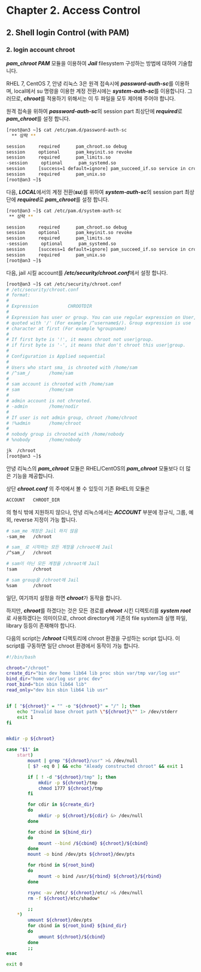 # Chapter 2. Access Control
## 2. Shell login Control (with PAM)
### 2. login account chroot

***pam_chroot PAM*** 모듈을 이용하여 ***Jail*** filesystem 구성하는 방법에 대하여 기술합니다.

RHEL 7, CentOS 7, 안녕 리눅스 3은 원격 접속시에 ***password-auth-sc***를 이용하며, local에서 su 명령을 이용한 계정 전환시에는 ***system-auth-sc***를 이용합니다. 그러므로, ***chroot***를 적용하기 위해서는 이 두 파일을 모두 제어해 주어야 합니다.

원격 접속을 위하여 ***password-auth-sc***의 session part 최상단에 ***required***로 ***pam_chroot***를 설정 합니다.

```bash
[root@an3 ~]$ cat /etc/pam.d/password-auth-sc
  ** 상략 **

session     required      pam_chroot.so debug
session     optional      pam_keyinit.so revoke
session     required      pam_limits.so
-session     optional      pam_systemd.so
session     [success=1 default=ignore] pam_succeed_if.so service in crond quiet use_uid
session     required      pam_unix.so
[root@an3 ~]$
```

다음, ***LOCAL***에서의 계정 전환(***su***)를 위하여 ***system-auth-sc***의 session part 최상단에 ***required***로 ***pam_chroot***를 설정 합니다.


```bash
[root@an3 ~]$ cat /etc/pam.d/system-auth-sc
 ** 상략 **

session     required      pam_chroot.so debug
session     optional      pam_keyinit.so revoke
session     required      pam_limits.so
-session     optional      pam_systemd.so
session     [success=1 default=ignore] pam_succeed_if.so service in crond quiet use_uid
session     required      pam_unix.so
[root@an3 ~]$
```

다음, jail 시킬 account를 ***/etc/security/chroot.conf***에서 설정 합니다.

```bash
[root@an3 ~]$ cat /etc/security/chroot.conf
# /etc/security/chroot.conf
# format:
#
# Expression           CHROOTDIR
#
# Expression has user or group. You can use regular expression on User, and
# quoted with '/' (For example /^username$/). Group expression is use '%s'
# character at first (For example %groupname)
#
# If first byte is '!', it means chroot not user|group.
# if first byte is '-', it means that don't chroot this user|group.
#
# Configuration is Applied sequential
#
# Users who start sma_ is chrooted with /home/sam
# /^sam_/       /home/sam
#
# sam account is chrooted with /home/sam
# sam           /home/sam
#
# admin account is not chrooted.
# -admin        /home/nodir
#
# If user is not admin group, chroot /home/chroot
# !%admin       /home/chroot
#
# nobody group is chrooted with /home/nobody
# %nobody       /home/nobody

jk  /chroot
[root@an3 ~]$
```

안녕 리눅스의 ***pam_chroot*** 모듈은 RHEL/CentOS의 ***pam_chroot*** 모듈보다 더 많은 기능을 제공합니다.

상단 ***chroot.conf*** 의 주석에서 볼 수 있듯이 기존 RHEL의 모듈은

```bash
ACCOUNT   CHROOT_DIR
```

의 형식 밖에 지원하지 않으나, 안녕 리눅스에서는 ***ACCOUNT*** 부분에 정규식, 그룹, 예외, reverse 지정이 가능 합니다.

```bash
# sam_me 계정은 Jail 하지 않음
-sam_me   /chroot

# sam_ 로 시작하는 모든 계정을 /chroot에 Jail
/^sam_/   /chroot

# sam이 아닌 모든 계정을 /chroot에 Jail
!sam      /chroot

# sam group을 /chroot에 Jail
%sam      /chroot
```

일단, 여기까지 설정을 하면 ***chroot***가 동작을 합니다.

하지만, ***chroot***를 하겠다는 것은 모든 경로를 ***chroot*** 시킨 디렉토리를 ***system root***로 사용하겠다는 의미이므로, chroot directory에 기존의 file system과 실행 파일, library 등등이 존재해야 합니다.

다음의 script는 ***/chroot*** 디렉토리에 chroot 환경을 구성하는 script 입니다. 이 script를 구동하면 일단 chroot 환경에서 동작이 가능 합니다.

```bash
#!/bin/bash

chroot="/chroot"
create_dir="bin dev home lib64 lib proc sbin var/tmp var/log usr"
bind_dir="home var/log usr proc dev"
root_bind="bin sbin lib64 lib"
read_only="dev bin sbin lib64 lib usr"


if [ "${chroot}" = "" -o "${chroot}" = "/" ]; then
    echo "Invalid base chroot path \"${chroot}\"" 1> /dev/stderr
    exit 1
fi


mkdir -p ${chroot}

case "$1" in
    start)
        mount | grep "${chroot}/usr" >& /dev/null
        [ $? -eq 0 ] && echo "Aleady constructed chroot" && exit 1

        if [ ! -d "${chroot}/tmp" ]; then
            mkdir -p ${chroot}/tmp
            chmod 1777 ${chroot}/tmp
        fi

        for cdir in ${create_dir}
        do
            mkdir -p ${chroot}/${cdir} &> /dev/null
        done

        for cbind in ${bind_dir}
        do
            mount --bind /${cbind} ${chroot}/${cbind}
        done
        mount -o bind /dev/pts ${chroot}/dev/pts

        for rbind in ${root_bind}
        do
            mount -o bind /usr/${rbind} ${chroot}/${rbind}
        done

        rsync -av /etc/ ${chroot}/etc/ >& /dev/null
        rm -f ${chroot}/etc/shadow*

        ;;
    *)
        umount ${chroot}/dev/pts
        for cbind in ${root_bind} ${bind_dir}
        do
            umount ${chroot}/${cbind}
        done
        ;;
esac

exit 0
```